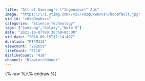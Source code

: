 ```yaml
---
title: "All of Samsung's \"Ingenious\" Ads"
image: "https:\/\/i.ytimg.com\/vi\/vOzqDxwKxvs\/hqdefault.jpg"
vid_id: "vOzqDxwKxvs"
categories: "Science-Technology"
tags: ["Samsung","Galaxy","Note 9"]
date: "2021-10-07T00:38:58+03:00"
vid_date: "2018-09-15T17:14:49Z"
duration: "PT4M31S"
viewcount: "262659"
likeCount: "5118"
dislikeCount: "418"
channel: "BlowtorchHonor"
---
```

{% raw %}{% endraw %}

